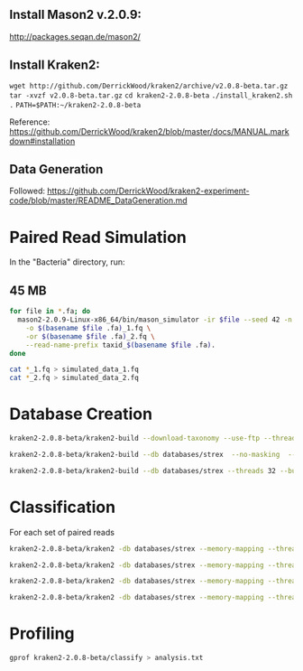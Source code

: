## Install Mason2 v.2.0.9:
http://packages.seqan.de/mason2/

## Install Kraken2:

```wget http://github.com/DerrickWood/kraken2/archive/v2.0.8-beta.tar.gz```
```tar -xvzf v2.0.8-beta.tar.gz```
```cd kraken2-2.0.8-beta```
```./install_kraken2.sh .```
```PATH=$PATH:~/kraken2-2.0.8-beta```

Reference:
https://github.com/DerrickWood/kraken2/blob/master/docs/MANUAL.markdown#installation

## Data Generation
Followed:
https://github.com/DerrickWood/kraken2-experiment-code/blob/master/README_DataGeneration.md

# Paired Read Simulation
In the "Bacteria" directory, run:
## 45 MB
```bash
for file in *.fa; do
  mason2-2.0.9-Linux-x86_64/bin/mason_simulator -ir $file --seed 42 -n 5000 --num-threads 4 \
    -o $(basename $file .fa)_1.fq \
    -or $(basename $file .fa)_2.fq \
    --read-name-prefix taxid_$(basename $file .fa).
done

cat *_1.fq > simulated_data_1.fq
cat *_2.fq > simulated_data_2.fq
```

# Database Creation
```bash
kraken2-2.0.8-beta/kraken2-build --download-taxonomy --use-ftp --threads 32 --db databases/strex
```
```bash
kraken2-2.0.8-beta/kraken2-build --db databases/strex  --no-masking  --threads 32 --add-to-library /datasets/kraken-public/krakenData/kraken2-experiment-code/strain_excluded.fna
```
```bash
kraken2-2.0.8-beta/kraken2-build --db databases/strex --threads 32 --build
```
# Classification
For each set of paired reads
```bash
kraken2-2.0.8-beta/kraken2 -db databases/strex --memory-mapping --threads 16 --paired --output results_very_small.out data/bacteria_very_small_1.fq data/bacteria_very_small_2.fq
```
```bash
kraken2-2.0.8-beta/kraken2 -db databases/strex --memory-mapping --threads 16 --paired --output results_small.out data/bacteria_small_1.fq data/bacteria_small_2.fq
```
```bash
kraken2-2.0.8-beta/kraken2 -db databases/strex --memory-mapping --threads 16 --paired --output results.out data/bacteria_1.fq data/bacteria_2.fq
```
```bash
kraken2-2.0.8-beta/kraken2 -db databases/strex --memory-mapping --threads 16 --paired --output results_large.out data/bacteria_large_1.fq data/bacteria_large_2.fq
```
# Profiling
```bash
gprof kraken2-2.0.8-beta/classify > analysis.txt
 ```
